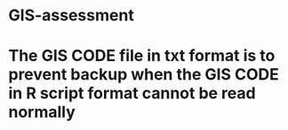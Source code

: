 # GIS-assessment
# The GIS CODE file in txt format is to prevent backup when the GIS CODE in R script format cannot be read normally

